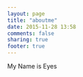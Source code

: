 ```yaml
---
layout: page
title: "aboutme"
date: 2015-11-28 13:58
comments: false
sharing: true
footer: true
---
```

My Name is Eyes